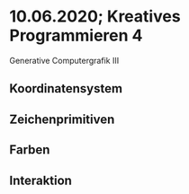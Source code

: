# 10.06.2020; Kreatives Programmieren 4

Generative Computergrafik III

## Koordinatensystem

## Zeichenprimitiven

## Farben

## Interaktion